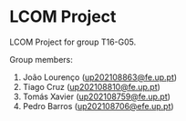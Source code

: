 # LCOM Project

LCOM Project for group T16-G05.

Group members:

1. João Lourenço (up202108863@fe.up.pt)
2. Tiago Cruz (up202108810@fe.up.pt)
3. Tomás Xavier (up202108759@fe.up.pt)
4. Pedro Barros (up202108706@efe.up.pt)
